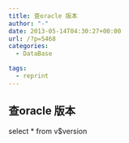 ```yaml
---
title: 查oracle 版本
author: "-"
date: 2013-05-14T04:30:27+00:00
url: /?p=5468
categories:
  - DataBase

tags:
  - reprint
---
```

## 查oracle 版本
select * from v$version
